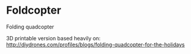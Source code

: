 Foldcopter
==========

Folding quadcopter

3D printable version based heavily on: http://diydrones.com/profiles/blogs/folding-quadcopter-for-the-holidays
